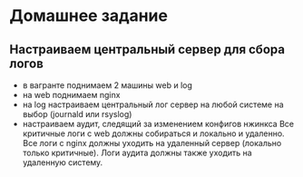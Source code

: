 # Домашнее задание
## Настраиваем центральный сервер для сбора логов

- в вагранте поднимаем 2 машины web и log
- на web поднимаем nginx
- на log настраиваем центральный лог сервер на любой системе на выбор (journald или rsyslog)
- настраиваем аудит, следящий за изменением конфигов нжинкса Все критичные логи с web должны собираться и локально и удаленно. Все логи с nginx должны уходить на удаленный сервер (локально только критичные). Логи аудита должны также уходить на удаленную систему.
